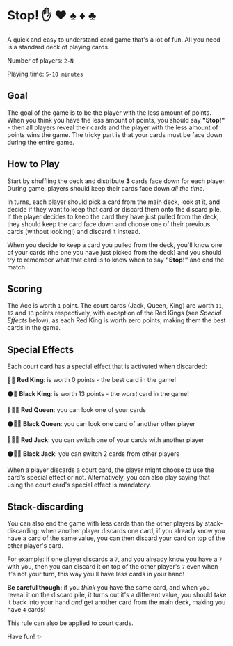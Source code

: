# Stop! ✋ ♥️ ♠️ ♦️ ♣
A quick and easy to understand card game that's a lot of fun. All you need is a standard deck of playing cards.

Number of players: `2-N`

Playing time: `5-10 minutes`

## Goal
The goal of the game is to be the player with the less amount of points. When you think you have the less amount of points, you should say **"Stop!"** - then all players reveal their cards and the player with the less amount of points wins the game. The tricky part is that your cards must be face down during the entire game.


## How to Play
Start by shuffling the deck and distribute **3** cards face down for each player. During game, players should keep their cards face down _all the time_.

In turns, each player should pick a card from the main deck, look at it, and decide if they want to keep that card or discard them onto the discard pile. If the player decides to keep the card they have just pulled from the deck, they should keep the card face down and choose one of their previous cards (without looking!) and discard it instead. 

When you decide to keep a card you pulled from the deck, you'll know one of your cards (the one you have just picked from the deck) and you should try to remember what that card is to know when to say **"Stop!"** and end the match.

## Scoring
The Ace is worth `1` point. The court cards (Jack, Queen, King) are worth `11`, `12` and `13` points respectively, with exception of the Red Kings (see _Special Effects_ below), as each Red King is worth zero points, making them the best cards in the game.

## Special Effects
Each court card has a special effect that is activated when discarded:

🔴👑 **Red King**: is worth 0 points - the best card in the game!

⚫️👑 **Black King**: is worth 13 points - the _worst_ card in the game!

🔴🫅🏻 **Red Queen**: you can look one of your cards

⚫️🫅🏻 **Black Queen**: you can look one card of another other player 

🔴🤴🏽 **Red Jack**: you can switch one of your cards with another player

⚫️🤴🏽 **Black Jack**: you can switch 2 cards from other players

When a player discards a court card, the player might choose to use the card's special effect or not. 
Alternatively, you can also play saying that using the court card's special effect is mandatory.

## Stack-discarding
You can also end the game with less cards than the other players by stack-discarding: when another player discards one card, if you already know you have a card of the same value, you can then discard your card on top of the other player's card.

For example: if one player discards a `7`, and you already know you have a `7` with you, then you can discard it on top of the other player's `7` even when it's not your turn, this way you'll have less cards in your hand!

**Be careful though:** if you _think_ you have the same card, and when you reveal it on the discard pile, it turns out it's a different value, you should take it back into your hand _and_ get another card from the main deck, making you have `4` cards!

This rule can also be applied to court cards.

Have fun! ✨
